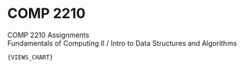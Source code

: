 # COMP 2210
COMP 2210 Assignments  
Fundamentals of Computing II / Intro to Data Structures and Algorithms

```
{VIEWS_CHART}
```
